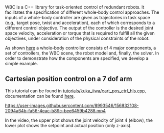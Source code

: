 WBC is a C++ library for task-oriented control of redundant robots. It facilitates the specification of different whole-body control approaches. The inputs of a whole-body controller are given as trajectories in task space (e.g., target pose, twist and acceleration), each of which corresponds to a different control objective. The output of the controller is the desired joint space velocity, acceleration or torque that is required to fulfill all the given objectives, under consideration of the physical constraints of the robot.

As shown [here](https://git.hb.dfki.de/dfki-control/wbc/documentation/-/wikis/WBC%20Library) a whole-body controller consists of 4 major components, a set of controllers, the WBC scene, the  robot model and, finally, the solver. In order to demonstrate how the components are specified, we develop a simple example.

## Cartesian position control on a 7 dof arm

This tutorial can be found in [tutorials/kuka_iiwa/cart_pos_ctrl_hls.cpp](https://github.com/ARC-OPT/wbc/blob/master/tutorials/kuka_iiwa/cart_pos_ctrl_hls.cpp), documentation can be found [here](http://bob.dfki.uni-bremen.de/apis/dfki-control/wbc/wbc/cart__pos__ctrl__hls_8cpp.html).



https://user-images.githubusercontent.com/8993546/156832108-2094a64b-fa56-4eac-b89c-bee6459b4288.mp4



In the video, the upper plot shows the joint velocity of joint 4 (elbow), the lower plot shows the setpoint and actual position (only z-axis).
